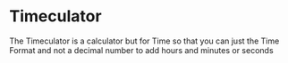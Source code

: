 # Timeculator
The Timeculator is a calculator but for Time so that you can just the Time Format and not a decimal number to add hours and minutes or seconds
